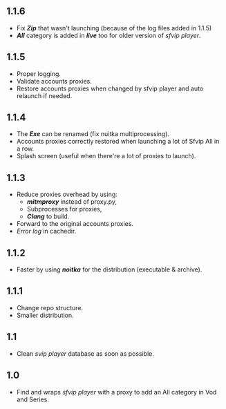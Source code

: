## 1.1.6
* Fix ***Zip*** that wasn't launching (because of the log files added in 1.1.5)
* ***All*** category is added in ***live*** too for older version of _sfvip player_.

## 1.1.5
* Proper logging.
* Validate accounts proxies.
* Restore accounts proxies when changed by sfvip player 
  and auto relaunch if needed.

## 1.1.4
* The ***Exe*** can be renamed (fix nuitka multiprocessing).
* Accounts proxies correctly restored when launching a lot of Sfvip All in a row.
* Splash screen (useful when there're a lot of proxies to launch).

## 1.1.3
* Reduce proxies overhead by using:
    - ***mitmproxy*** instead of proxy.py,
    - Subprocesses for proxies,
    - ***Clang*** to build.
* Forward to the original accounts proxies.
* _Error log_ in cachedir.

## 1.1.2
* Faster by using ***noitka*** for the distribution (executable & archive).

## 1.1.1
* Change repo structure.
* Smaller distribution.

## 1.1
* Clean _svip player_ database as soon as possible.

## 1.0
* Find and wraps _sfvip player_ with a proxy to add an All category in Vod and Series.
